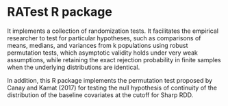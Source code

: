 # RATest R package


It implements a collection of randomization tests. It facilitates the empirical researcher to test for particular hypotheses, such as comparisons of means, medians, and variances from k populations using robust permutation tests, which asymptotic validity holds under very weak assumptions, while retaining the exact rejection probability in finite samples when the underlying distributions are identical.

In addition, this R package implements the permutation test proposed by Canay and Kamat (2017) for testing the null hypothesis of continuity of the distribution of the baseline covariates at the cutoff for Sharp RDD. 
